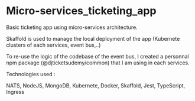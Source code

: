 # Micro-services_ticketing_app

Basic ticketing app using micro-services architecture.

Skaffold is used to manage the local deployment of the app (Kubernete clusters of each services, event bus,..)

To re-use the logic of the codebase of the event bus, I created a personnal npm package (@djticketsudemy/common) that I am using in each services.

Technologies used :

NATS, NodeJS, MongoDB, Kubernete, Docker, Skaffold, Jest, TypeScript, Ingress
